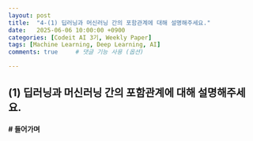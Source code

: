 ```yaml
---
layout: post
title:  "4-(1) 딥러닝과 머신러닝 간의 포함관계에 대해 설명해주세요."
date:   2025-06-06 10:00:00 +0900
categories: [Codeit AI 3기, Weekly Paper]
tags: [Machine Learning, Deep Learning, AI]
comments: true     # 댓글 기능 사용 (옵션)

---
```


## (1) 딥러닝과 머신러닝 간의 포함관계에 대해 설명해주세요.

#### # 들어가며
